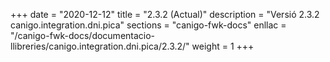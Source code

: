 +++
date        = "2020-12-12"
title       = "2.3.2 (Actual)"
description = "Versió 2.3.2 canigo.integration.dni.pica"
sections    = "canigo-fwk-docs"
enllac		= "/canigo-fwk-docs/documentacio-llibreries/canigo.integration.dni.pica/2.3.2/"
weight		= 1
+++
